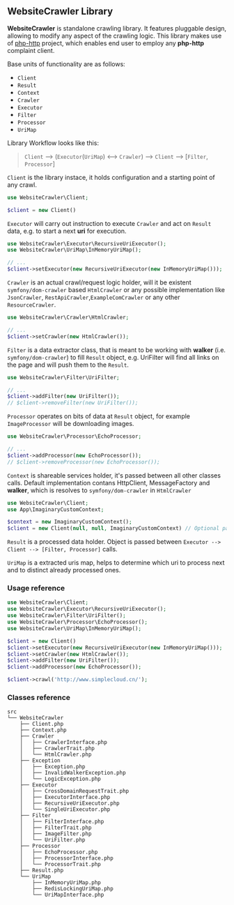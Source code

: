 ## WebsiteCrawler Library

**WebsiteCrawler** is standalone crawling library. It features pluggable design, allowing to modify any aspect of the crawling logic.
This library makes use of [php-http](http://php-http.org/) project, which enables end user to employ any **php-http** complaint client.

Base units of functionality are as follows:
* `Client`
* `Result`
* `Context`
* `Crawler`
* `Executor`
* `Filter`
* `Processor`
* `UriMap`

Library Workflow looks like this:
> `Client` --> (`Executor`(`UriMap`) <--> `Crawler`) --> `Client` --> [`Filter`, `Processor`]


`Client` is the library instace, it holds configuration and a starting point of any crawl.

```php
use WebsiteCrawler\Client;

$client = new Client()
```

`Executor` will carry out instruction to execute `Crawler` and act on `Result` data, e.g. to start a next **uri** for execution.

```php
use WebsiteCrawler\Executor\RecursiveUriExecutor();
use WebsiteCrawler\UriMap\InMemoryUriMap();

// ...
$client->setExecutor(new RecursiveUriExecutor(new InMemoryUriMap()));
```

`Crawler` is an actual crawl/request logic holder, will it be existent `symfony/dom-crawler` based `HtmlCrawler` or any possible implementation like `JsonCrawler`, `RestApiCrawler`,`ExampleComCrawler` or any other `ResourceCrawler`.

```php
use WebsiteCrawler\Crawler\HtmlCrawler;

// ...
$client->setCrawler(new HtmlCrawler());
```

`Filter` is a data extractor class, that is meant to be working with **walker** (i.e. `symfony/dom-crawler`) to fill `Result` object, e.g. UriFilter will find all links on the page and will push them to the `Result`.

```php
use WebsiteCrawler\Filter\UriFilter;

// ...
$client->addFilter(new UriFilter());
// $client->removeFilter(new UriFilter());
```

`Processor` operates on bits of data at `Result` object, for example `ImageProcessor` will be downloading images.

```php
use WebsiteCrawler\Processor\EchoProcessor;

// ...
$client->addProcessor(new EchoProcessor());
// $client->removeProcessor(new EchoProcessor());
```

`Context` is shareable services holder, it's passed between all other classes calls. Default implementation contans HttpClient, MessageFactory and **walker**, which is resolves to `symfony/dom-crawler` in `HtmlCrawler`

```php
use WebsiteCrawler\Client;
use App\ImaginaryCustomContext;

$context = new ImaginaryCustomContext();
$client = new Client(null, null, ImaginaryCustomContext) // Optional parameter, it's a way to provide custom context.
```

`Result` is a processed data holder. Object is passed between `Executor --> Client --> [Filter, Processor]` calls.

`UriMap` is a extracted uris map, helps to determine which uri to process next and to distinct already processed ones.


### Usage reference

```php
use WebsiteCrawler\Client;
use WebsiteCrawler\Executor\RecursiveUriExecutor();
use WebsiteCrawler\Filter\UriFilter();
use WebsiteCrawler\Processor\EchoProcessor();
use WebsiteCrawler\UriMap\InMemoryUriMap();

$client = new Client()
$client->setExecutor(new RecursiveUriExecutor(new InMemoryUriMap()));
$client->setCrawler(new HtmlCrawler());
$client->addFilter(new UriFilter());
$client->addProcessor(new EchoProcessor());

$client->crawl('http://www.simplecloud.cn/');
```

### Classes reference

```
src
└── WebsiteCrawler
    ├── Client.php
    ├── Context.php
    ├── Crawler
    │   ├── CrawlerInterface.php
    │   ├── CrawlerTrait.php
    │   └── HtmlCrawler.php
    ├── Exception
    │   ├── Exception.php
    │   ├── InvalidWalkerException.php
    │   └── LogicException.php
    ├── Executor
    │   ├── CrossDomainRequestTrait.php
    │   ├── ExecutorInterface.php
    │   ├── RecursiveUriExecutor.php
    │   └── SingleUriExecutor.php
    ├── Filter
    │   ├── FilterInterface.php
    │   ├── FilterTrait.php
    │   ├── ImageFilter.php
    │   └── UriFilter.php
    ├── Processor
    │   ├── EchoProcessor.php
    │   ├── ProcessorInterface.php
    │   └── ProcessorTrait.php
    ├── Result.php
    └── UriMap
        ├── InMemoryUriMap.php
        ├── RedisLockingUriMap.php
        └── UriMapInterface.php
```
